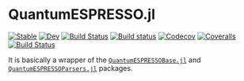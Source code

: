 # QuantumESPRESSO.jl

[![Stable](https://img.shields.io/badge/docs-stable-blue.svg)](https://MineralsCloud.github.io/QuantumESPRESSO.jl/stable)
[![Dev](https://img.shields.io/badge/docs-dev-blue.svg)](https://MineralsCloud.github.io/QuantumESPRESSO.jl/dev)
[![Build Status](https://travis-ci.com/MineralsCloud/QuantumESPRESSO.jl.svg?branch=master)](https://travis-ci.com/MineralsCloud/QuantumESPRESSO.jl)
[![Build status](https://ci.appveyor.com/api/projects/status/f0pc3hx4kfw1ekyq?svg=true)](https://ci.appveyor.com/project/singularitti/quantumespresso-jl)
[![Codecov](https://codecov.io/gh/MineralsCloud/QuantumESPRESSO.jl/branch/master/graph/badge.svg)](https://codecov.io/gh/MineralsCloud/QuantumESPRESSO.jl)
[![Coveralls](https://coveralls.io/repos/github/MineralsCloud/QuantumESPRESSO.jl/badge.svg?branch=develop)](https://coveralls.io/github/MineralsCloud/QuantumESPRESSO.jl?branch=develop)
[![Build Status](https://api.cirrus-ci.com/github/MineralsCloud/QuantumESPRESSO.jl.svg)](https://cirrus-ci.com/github/MineralsCloud/QuantumESPRESSO.jl)

It is basically a wrapper of the [`QuantumESPRESSOBase.jl`](https://github.com/MineralsCloud/QuantumESPRESSOBase.jl)
and [`QuantumESPRESSOParsers.jl`](https://github.com/MineralsCloud/QuantumESPRESSOParsers.jl)
packages.
